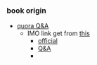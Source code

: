 ### book origin 
- [quora Q&A](https://www.quora.com/What-are-some-good-books-on-inequalities)
  - IMO link get from [this](https://sites.google.com/site/imocanada/)
    - [official](https://imomath.com/index.cgi?page=inequalitiesIntroduction)
    - [Q&A](https://artofproblemsolving.com/community/c3222_imo)
    - 